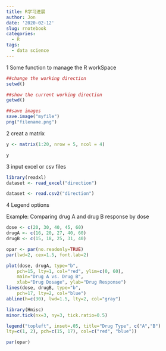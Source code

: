 ```yaml
---
title: R学习进展
author: Jon
date: '2020-02-12'
slug: rnotebook
categories:
  - R
tags:
  - data science
---
```

1 Some function to manage the R workSpace

```r
##change the working direction
setwd()

##show the current working direction
getwd()

##save images
save.image("myfile")
png("filename.png")
```

2 creat a matrix

```r
y <- matrix(1:20, nrow = 5, ncol = 4)

y
```

3 input excel or csv files

```r
library(readxl)
dataset <- read_excel("direction")

dataset <- read.csv2("direction")
```
4 Legend options

Example: Comparing drug A and drug B response by dose
```r
dose <- c(20, 30, 40, 45, 60)
drugA <- c(16, 20, 27, 40, 60)
drugB <- c(15, 18, 25, 31, 40)

opar <- par(no.readonly=TRUE)
par(lwd=2, cex=1.5, font.lab=2)

plot(dose, drugA, type="b",
    pch=15, lty=1, col="red", ylim=c(0, 60),
    main="Drug A vs. Drug B",
    xlab="Drug Dosage", ylab="Drug Response")
lines(dose, drugB, type="b",
    pch=17, lty=2, col="blue")
abline(h=c(30), lwd=1.5, lty=2, col="gray")

library(Hmisc)
minor.tick(nx=3, ny=3, tick.ratio=0.5)

legend("topleft", inset=.05, title="Drug Type", c("A","B")
lty=c(1, 2), pch=c(15, 17), col=c("red", "blue"))

par(opar)
```















